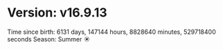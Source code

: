 # Version: v16.9.13
Time since birth: 6131 days, 147144 hours, 8828640 minutes, 529718400 seconds
Season: Summer ☀️
